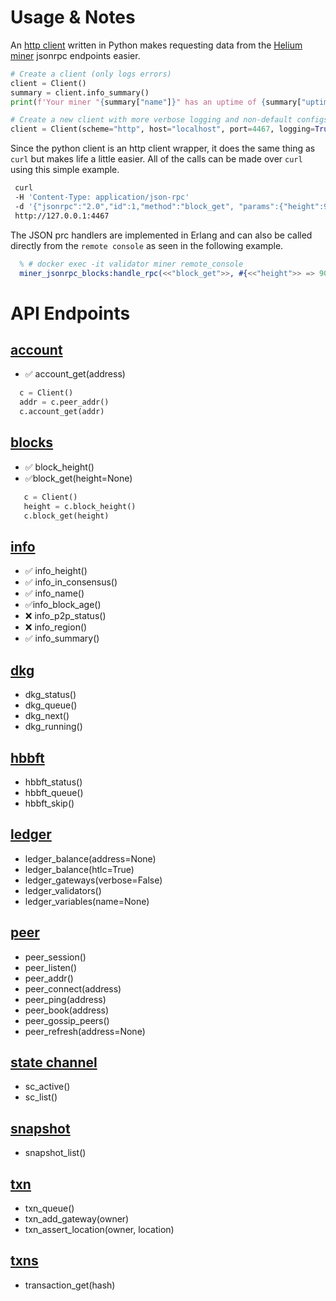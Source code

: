 # Usage & Notes
An [http client](https://github.com/andrewboudreau/miner_httpclient) written in Python makes requesting data from the [Helium miner](https://github.com/helium/miner/) jsonrpc endpoints easier.

```python
# Create a client (only logs errors)
client = Client()
summary = client.info_summary()
print(f'Your miner "{summary["name"]}" has an uptime of {summary["uptime"]}')

# Create a new client with more verbose logging and non-default configs
client = Client(scheme="http", host="localhost", port=4467, logging=True)
```

Since the python client is an http client wrapper, it does the same thing as `curl` but makes life a little easier. All of the calls can be made over `curl` using this simple example.
```bash
 curl 
 -H 'Content-Type: application/json-rpc' 
 -d '{"jsonrpc":"2.0","id":1,"method":"block_get", "params":{"height":904612}}' 
 http://127.0.0.1:4467
```

The JSON prc handlers are implemented in Erlang and can also be called directly from the `remote console` as seen in the following example.
```erlang 
  % # docker exec -it validator miner remote_console
  miner_jsonrpc_blocks:handle_rpc(<<"block_get">>, #{<<"height">> => 904612}).
```

# API Endpoints


## [account](https://github.com/helium/miner/tree/master/src/jsonrpc/miner_jsonrpc_accounts.erl)
 - ✅ account_get(address)
  ```python
    c = Client()
    addr = c.peer_addr()
    c.account_get(addr)
  ```

## [blocks](https://github.com/helium/miner/tree/master/src/jsonrpc/miner_jsonrpc_blocks.erl)
 - ✅ block_height()
 - ✅block_get(height=None)
 ```python
    c = Client()
    height = c.block_height()
    c.block_get(height)
  ```

## [info](https://github.com/helium/miner/tree/master/src/jsonrpc/miner_jsonrpc_info.erl)
 - ✅ info_height()
 - ✅ info_in_consensus() 
 - ✅ info_name()
 - ✅info_block_age()
 - ❌ info_p2p_status() 
 - ❌ info_region()
 - ✅ info_summary()
 
## [dkg](https://github.com/helium/miner/tree/master/src/jsonrpc/miner_jsonrpc_dkg.erl)
 -  dkg_status()
 -  dkg_queue()
 -  dkg_next()
 -  dkg_running()

## [hbbft](https://github.com/helium/miner/tree/master/src/jsonrpc/miner_jsonrpc_hbbft.erl)
 -  hbbft_status()
 -  hbbft_queue()
 -  hbbft_skip()

## [ledger](https://github.com/helium/miner/tree/master/src/jsonrpc/miner_jsonrpc_ledger.erl)
 -  ledger_balance(address=None)
 -  ledger_balance(htlc=True)
 -  ledger_gateways(verbose=False)
 -  ledger_validators()
 -  ledger_variables(name=None)

## [peer](https://github.com/helium/miner/tree/master/src/jsonrpc/miner_jsonrpc_peer.erl)
  -  peer_session()
  -  peer_listen()
  -  peer_addr()
  -  peer_connect(address)
  -  peer_ping(address)
  -  peer_book(address)
  -  peer_gossip_peers()
  -  peer_refresh(address=None)
    
## [state channel](https://github.com/helium/miner/tree/master/src/jsonrpc/miner_jsonrpc_sc.erl)
 -  sc_active()
 -  sc_list()

## [snapshot](https://github.com/helium/miner/tree/master/src/jsonrpc/miner_jsonrpc_snapshot.erl)
 - snapshot_list()

## [txn](https://github.com/helium/miner/tree/master/src/jsonrpc/miner_jsonrpc_txn.erl)
 -  txn_queue()
 -  txn_add_gateway(owner)
 -  txn_assert_location(owner, location)

## [txns](https://github.com/helium/miner/tree/master/src/jsonrpc/miner_jsonrpc_txns.erl)
-  transaction_get(hash)